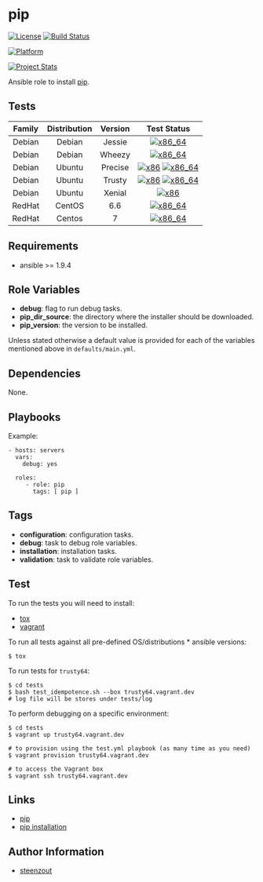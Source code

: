 # pip

[![License](https://img.shields.io/badge/license-New%20BSD-blue.svg?style=flat)](https://raw.githubusercontent.com/ansiblebit/pip/master/LICENSE)
[![Build Status](https://travis-ci.org/ansiblebit/pip.svg?branch=master)](https://travis-ci.org/saucelabs-ansible/pip)

[![Platform](http://img.shields.io/badge/platform-ubuntu-dd4814.svg?style=flat)](#)

[![Project Stats](https://www.openhub.net/p/ansiblebit-pip/widgets/project_thin_badge.gif)](https://www.openhub.net/p/ansiblebit-pip/)

Ansible role to install [pip](https://pip.pypa.io/en/stable/).


## Tests

| Family | Distribution | Version | Test Status |
|:-:|:-:|:-:|:-:|
| Debian | Debian  | Jessie  | [![x86_64](http://img.shields.io/badge/x86_64-unknown-cccccc.svg?style=flat)](#) |
| Debian | Debian  | Wheezy  | [![x86_64](http://img.shields.io/badge/x86_64-unknown-cccccc.svg?style=flat)](#) |
| Debian | Ubuntu  | Precise | [![x86](http://img.shields.io/badge/x86_64-passed-006400.svg?style=flat)](#) [![x86_64](http://img.shields.io/badge/x86_64-passed-006400.svg?style=flat)](#)  |
| Debian | Ubuntu  | Trusty  | [![x86](http://img.shields.io/badge/x86_64-passed-006400.svg?style=flat)](#) [![x86_64](http://img.shields.io/badge/x86_64-passed-006400.svg?style=flat)](#) |
| Debian | Ubuntu  | Xenial  | [![x86](http://img.shields.io/badge/x86_64-passed-006400.svg?style=flat)](#) |
| RedHat | CentOS  | 6.6     | [![x86_64](http://img.shields.io/badge/x86_64-passed-006400.svg?style=flat)](#) |
| RedHat | Centos  | 7       | [![x86_64](http://img.shields.io/badge/x86_64-passed-006400.svg?style=flat)](#) |


## Requirements

- ansible >= 1.9.4


## Role Variables

- **debug**: flag to run debug tasks.
- **pip_dir_source**: the directory where the installer should be downloaded.
- **pip_version**: the version to be installed.

Unless stated otherwise
a default value is provided for each of the variables mentioned above
in `defaults/main.yml`.


## Dependencies

None.


## Playbooks

Example:

    - hosts: servers
      vars:
        debug: yes

      roles:
         - role: pip
           tags: [ pip ]


## Tags

- **configuration**: configuration tasks.
- **debug**: task to debug role variables.
- **installation**: installation tasks.
- **validation**: task to validate role variables.


## Test

To run the tests you will need to install:

- [tox](https://tox.readthedocs.org/)
- [vagrant](https://www.vagrantup.com/)

To run all tests against all pre-defined OS/distributions * ansible versions:

```
$ tox
```

To run tests for `trusty64`:

```
$ cd tests
$ bash test_idempotence.sh --box trusty64.vagrant.dev
# log file will be stores under tests/log
```

To perform debugging on a specific environment:

```
$ cd tests
$ vagrant up trusty64.vagrant.dev

# to provision using the test.yml playbook (as many time as you need)
$ vagrant provision trusty64.vagrant.dev

# to access the Vagrant box
$ vagrant ssh trusty64.vagrant.dev
```


## Links

- [pip](https://pip.pypa.io/en/stable/)
- [pip installation](https://pip.pypa.io/en/stable/installing/)


## Author Information

- [steenzout](https://github.com/steenzout/)
